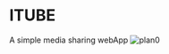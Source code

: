 # ITUBE
A simple media sharing webApp
![plan0](https://user-images.githubusercontent.com/17751150/71586964-fca8a200-2b41-11ea-9b98-b5130cc125c9.JPG)
